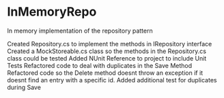 # InMemoryRepo
In memory implementation of the repository pattern

Created Repository.cs to implement the methods in IRepository interface
Created a MockStoreable.cs class so the methods in the Repository.cs class could be tested
Added NUnit Reference to project to include Unit Tests
Refactored code to deal with duplicates in the Save Method
Refactored code so the Delete method doesnt throw an exception if it doesnt find an entry with a specific id.
Added additional test for duplicates during Save
